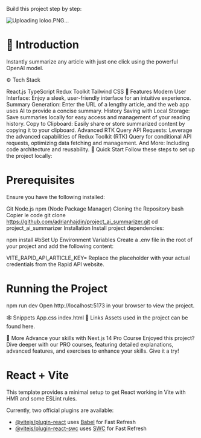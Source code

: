 Build this project step by step:

![Uploading loloo.PNG…]()



# 🤖 Introduction

Instantly summarize any article with just one click using the powerful OpenAI model.

⚙️ Tech Stack

React.js
TypeScript
Redux Toolkit
Tailwind CSS
🔋 Features
Modern User Interface: Enjoy a sleek, user-friendly interface for an intuitive experience.
Summary Generation: Enter the URL of a lengthy article, and the web app uses AI to provide a concise summary.
History Saving with Local Storage: Save summaries locally for easy access and management of your reading history.
Copy to Clipboard: Easily share or store summarized content by copying it to your clipboard.
Advanced RTK Query API Requests: Leverage the advanced capabilities of Redux Toolkit (RTK) Query for conditional API requests, optimizing data fetching and management.
And More: Including code architecture and reusability.
🤸 Quick Start
Follow these steps to set up the project locally:

# Prerequisites
Ensure you have the following installed:

Git
Node.js
npm (Node Package Manager)
Cloning the Repository
bash
Copier le code
git clone https://github.com/adrianhajdin/project_ai_summarizer.git
cd project_ai_summarizer
Installation
Install project dependencies:


npm install
#bSet Up Environment Variables
Create a .env file in the root of your project and add the following content:


VITE_RAPID_API_ARTICLE_KEY=
Replace the placeholder with your actual credentials from the Rapid API website.

# Running the Project

npm run dev
Open http://localhost:5173 in your browser to view the project.

🕸️ Snippets
App.css
index.html
🔗 Links
Assets used in the project can be found here.

🚀 More
Advance your skills with Next.js 14 Pro Course
Enjoyed this project? Dive deeper with our PRO courses, featuring detailed explanations, advanced features, and exercises to enhance your skills. Give it a try!



# React + Vite

This template provides a minimal setup to get React working in Vite with HMR and some ESLint rules.

Currently, two official plugins are available:

- [@vitejs/plugin-react](https://github.com/vitejs/vite-plugin-react/blob/main/packages/plugin-react/README.md) uses [Babel](https://babeljs.io/) for Fast Refresh
- [@vitejs/plugin-react-swc](https://github.com/vitejs/vite-plugin-react-swc) uses [SWC](https://swc.rs/) for Fast Refresh
